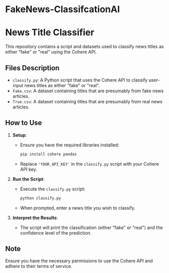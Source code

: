 # FakeNews-ClassifcationAI
# News Title Classifier

This repository contains a script and datasets used to classify news titles as either "fake" or "real" using the Cohere API.

## Files Description

- `classify.py`: A Python script that uses the Cohere API to classify user-input news titles as either "fake" or "real".
- `Fake.csv`: A dataset containing titles that are presumably from fake news articles.
- `True.csv`: A dataset containing titles that are presumably from real news articles.

## How to Use

1. **Setup**:
    - Ensure you have the required libraries installed:
        ```bash
        pip install cohere pandas
        ```
    - Replace `'YOUR_API_KEY'` in the `classify.py` script with your Cohere API key.

2. **Run the Script**:
    - Execute the `classify.py` script:
        ```bash
        python classify.py
        ```
    - When prompted, enter a news title you wish to classify.

3. **Interpret the Results**:
    - The script will print the classification (either "fake" or "real") and the confidence level of the prediction.

## Note

Ensure you have the necessary permissions to use the Cohere API and adhere to their terms of service.
